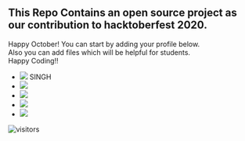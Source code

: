 ## This Repo Contains an open source project as our contribution to hacktoberfest 2020.

Happy October! You can start by adding your profile below.\
Also you can add files which will be helpful for students.\
Happy Coding!! 

- [![](https://img.shields.io/badge/DEV-ESH-blue)](http://www.deveshsingh.ml) SINGH
- [![](https://img.shields.io/badge/D3V3sh-blue)](http://www.deveshsingh.ml) 
- [![](https://img.shields.io/badge/Neeshu-blue)](http://www.neeshu.ml) 
- [![](https://img.shields.io/badge/Yash_Gautam-blue)](http://www.yashgautam.me) 
- [![](https://img.shields.io/badge/Anshul_Singh-blue)](http://www.incredible_one.me) 


![visitors](https://visitor-badge.laobi.icu/badge?page_id=Nimisha-Singh.Hacktoberfest2020)
